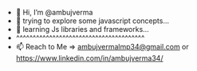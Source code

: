 - 👋 Hi, I’m @ambujverma
- 👀 trying to explore some javascript concepts...
- 🌱 learning Js libraries and frameworks...
-    ^^^^^^^^^^^^^^^^^^^^^^^^^^^^^^^^^^^^^^^
- 📫 Reach to Me => ambujvermalmp34@gmail.com or https://www.linkedin.com/in/ambujverma34/

<!---
ambujverma/ambujverma is a ✨ special ✨ repository because its `README.md` (this file) appears on your GitHub profile.
You can click the Preview link to take a look at your changes.
--->
